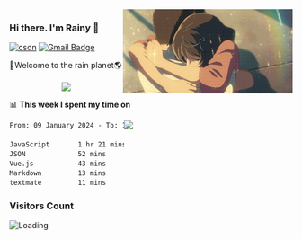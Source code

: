 <img  align='right' height="150" src="https://github.com/LikeRainDay/LikeRainDay/blob/master/pic/img_rain_1.gif?raw=true">



### Hi there. I'm Rainy :lemon:

[![csdn](https://img.shields.io/badge/-csdn-c14438?style=flat-square&logo=c&logoColor=white)](https://blog.csdn.net/qq_15807167)
[![Gmail Badge](https://img.shields.io/badge/-gmail-c14438?style=flat-square&logo=Gmail&logoColor=white&link=mailto:houshuai0816@gmail.com)](mailto:houshuai0816@gmail.com)

🚀Welcome to the rain planet🌎

<center>
<img align='center'  src="https://source.unsplash.com/user/rainyhehe/likes">
</center>

📊 **This week I spent my time on**

<img align='right'   width="300" src="https://github-readme-stats.vercel.app/api?username=LikeRainDay&show_icons=true&title_color=fff&icon_color=79ff97&text_color=9f9f9f&bg_color=151515&count_private=true">

<!--START_SECTION:waka-->

```txt
From: 09 January 2024 - To: 16 January 2024

JavaScript       1 hr 21 mins    █████████▒░░░░░░░░░░░░░░░   37.99 %
JSON             52 mins         ██████▒░░░░░░░░░░░░░░░░░░   24.67 %
Vue.js           43 mins         █████░░░░░░░░░░░░░░░░░░░░   20.09 %
Markdown         13 mins         █▓░░░░░░░░░░░░░░░░░░░░░░░   06.46 %
textmate         11 mins         █▒░░░░░░░░░░░░░░░░░░░░░░░   05.43 %
```

<!--END_SECTION:waka-->

### Visitors Count
<img align="left" src = "https://profile-counter.glitch.me/LikeRainDay/count.svg" alt ="Loading">
